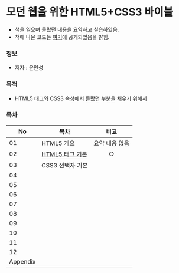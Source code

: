 # 모던 웹을 위한 HTML5+CSS3 바이블

* 책을 읽으며 몰랐던 내용을 요약하고 실습하였음.  
* 책에 나온 코드는 [여기](https://hanbit.co.kr/support/supplement_survey.html?pcode=B8371709349)에 공개되었음을 밝힘.

### 정보
* 저자 : 윤인성

### 목적
* HTML5 태그와 CSS3 속성에서 몰랐던 부분을 채우기 위해서


### 목차
|No|목차|비고|
|---|---|:---:|
|01|HTML5 개요|요약 내용 없음|
|02|[HTML5 태그 기본](https://github.com/hwahyeon/HTML5CSS3/blob/main/ch.02.html)|○|
|03|CSS3 선택자 기본||
|04|||
|05|||
|06|||
|07|||
|08|||
|09|||
|10|||
|11|||
|12|||
|Appendix|||
